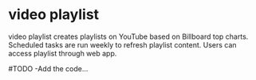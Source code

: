 # video playlist

video playlist creates playlists on YouTube based on Billboard top charts.
Scheduled tasks are run weekly to refresh playlist content.
Users can access playlist through web app.

#TODO
-Add the code...